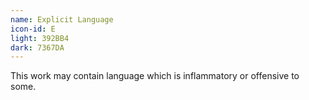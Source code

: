 ```yaml
---
name: Explicit Language
icon-id: E
light: 392BB4
dark: 7367DA
---
```


This work may contain language which is inflammatory or offensive to some.
